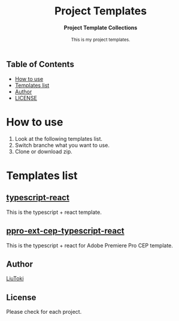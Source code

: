 <h1 align="center">Project Templates</h1>

<div align="center">
    <strong>Project Template Collections</strong>
</div>

<br/>

<div align="center">
    <sub>
        This is my project templates.
    </sub>
</div>

<br/>

## Table of Contents
- [How to use](#how-to-use)
- [Templates list](#templates-list)
- [Author](#author)
- [LICENSE](#license)

# How to use
1. Look at the following templates list.
1. Switch branche what you want to use.
1. Clone or download zip.

# Templates list
## [typescript-react](https://github.com/LiuToki/project-templates/tree/typescript-react)
This is the typescript + react template.

## [ppro-ext-cep-typescript-react](https://github.com/LiuToki/project-templates/tree/ppro-ext-cep-typescript-react)
This is the typescript + react for Adobe Premiere Pro CEP template.

## Author
[LiuToki](https://github.com/LiuToki)

## License
Please check for each project.
